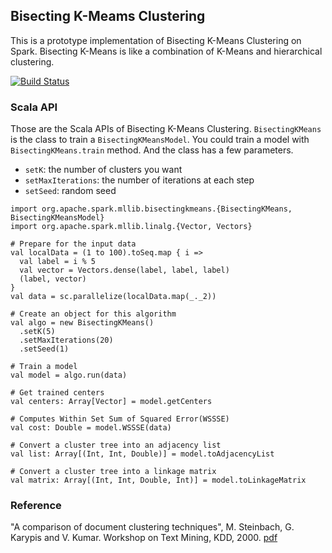 ## Bisecting K-Meams Clustering

This is a prototype implementation of Bisecting K-Means Clustering on Spark.
Bisecting K-Means is like a combination of K-Means and hierarchical clustering.

[![Build Status](https://travis-ci.org/yu-iskw/bisecting-kmeans.svg)](https://travis-ci.org/yu-iskw/bisecting-kmeans)

### Scala API

Those are the Scala APIs of Bisecting K-Means Clustering.
`BisectingKMeans` is the class to train a `BisectingKMeansModel`.
You could train a model with `BisectingKMeans.train` method.
And the class has a few parameters.

- `setK`: the number of clusters you want
- `setMaxIterations`: the number of iterations at each step
- `setSeed`: random seed

```
import org.apache.spark.mllib.bisectingkmeans.{BisectingKMeans, BisectingKMeansModel}
import org.apache.spark.mllib.linalg.{Vector, Vectors}

# Prepare for the input data
val localData = (1 to 100).toSeq.map { i =>
  val label = i % 5
  val vector = Vectors.dense(label, label, label)
  (label, vector)
}
val data = sc.parallelize(localData.map(_._2))

# Create an object for this algorithm
val algo = new BisectingKMeans()
  .setK(5)
  .setMaxIterations(20)
  .setSeed(1)

# Train a model
val model = algo.run(data)

# Get trained centers
val centers: Array[Vector] = model.getCenters

# Computes Within Set Sum of Squared Error(WSSSE)
val cost: Double = model.WSSSE(data)

# Convert a cluster tree into an adjacency list
val list: Array[(Int, Int, Double)] = model.toAdjacencyList

# Convert a cluster tree into a linkage matrix
val matrix: Array[(Int, Int, Double, Int)] = model.toLinkageMatrix
```

### Reference

"A comparison of document clustering techniques", M. Steinbach, G. Karypis and V. Kumar. Workshop on Text Mining, KDD, 2000. [pdf](http://cs.fit.edu/~pkc/classes/ml-internet/papers/steinbach00tr.pdf)

